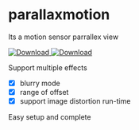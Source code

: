 # parallaxmotion
Its a motion sensor parrallex view


[ ![Download](https://api.bintray.com/packages/jjhesk/maven/parallaxmotion/images/download.svg) ][1] [ ![Download](https://api.bintray.com/packages/andy2888/maven/SenAndroidExtraLibrary/images/download.svg) ][2]

Support multiple effects

- [x] blurry mode
- [x] range of offset
- [x] support image distortion run-time

Easy setup and complete
```gradle


```


[1]: https://bintray.com/jjhesk/maven/parallaxmotion/_latestVersion
[2]: https://bintray.com/andy2888/maven/SenAndroidExtraLibrary/_latestVersion
